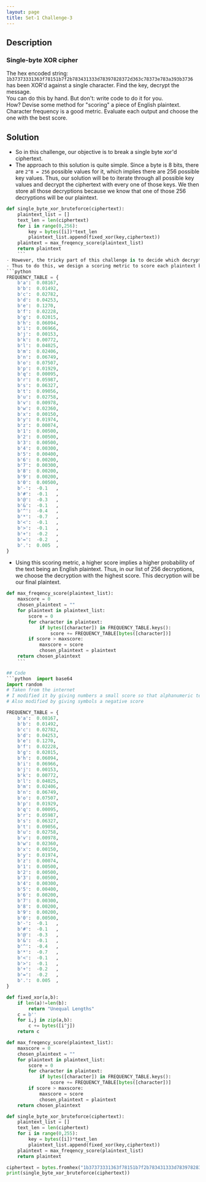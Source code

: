 ```yaml
---
layout: page
title: Set-1 Challenge-3
---
```

## Description
### Single-byte XOR cipher
The hex encoded string:  
`1b37373331363f78151b7f2b783431333d78397828372d363c78373e783a393b3736`  
has been XOR'd against a single character. Find the key, decrypt the message.  
You can do this by hand. But don't: write code to do it for you.  
How? Devise some method for "scoring" a piece of English plaintext. Character frequency is a good metric. Evaluate each output and choose the one with the best score.  
## Solution
- So in this challenge, our objective is to break a single byte xor'd ciphertext.
- The approach to this solution is quite simple. Since a byte is 8 bits, there are `2^8 = 256` possible values for it, which implies there are 256 possible key values. Thus, our solution will be to iterate through all possible key values and decrypt the ciphertext with every one of those keys. We then store all those decryptions because we know that one of those 256 decryptions will be our plaintext.
```python
def single_byte_xor_bruteforce(ciphertext):
    plaintext_list = []
    text_len = len(ciphertext)
    for i in range(0,256):
        key = bytes([i])*text_len
        plaintext_list.append(fixed_xor(key,ciphertext))
    plaintext = max_freqency_score(plaintext_list)
    return plaintext
    ```
- However, the tricky part of this challenge is to decide which decryption among the stored ones will be our required plaintext.
- Thus to do this, we design a scoring metric to score each plaintext based on its readability. The scoring metric should be designed such that, characters used in English plaintext get a higher score, and characters which are rarely used, get a lower score. We can further give negative scores to characters like `|\*` which are never used in an english plaintext. The scoring scheme I used is given below.  
```python  
FREQUENCY_TABLE = {
    b'a':  0.08167,
    b'b':  0.01492,
    b'c':  0.02782,
    b'd':  0.04253,
    b'e':  0.1270,
    b'f':  0.02228,
    b'g':  0.02015,
    b'h':  0.06094,
    b'i':  0.06966,
    b'j':  0.00153,
    b'k':  0.00772,
    b'l':  0.04025,
    b'm':  0.02406,
    b'n':  0.06749,
    b'o':  0.07507,
    b'p':  0.01929,
    b'q':  0.00095,
    b'r':  0.05987,
    b's':  0.06327,
    b't':  0.09056,
    b'u':  0.02758,
    b'v':  0.00978,
    b'w':  0.02360,
    b'x':  0.00150,
    b'y':  0.01974,
    b'z':  0.00074,
    b'1':  0.00500,
    b'2':  0.00500,
    b'3':  0.00500,
    b'4':  0.00300,
    b'5':  0.00400,
    b'6':  0.00200,
    b'7':  0.00300,
    b'8':  0.00200,
    b'9':  0.00200,
    b'0':  0.00500,
    b'-':  -0.1   ,
    b'#':  -0.1   ,
    b'@':  -0.3   ,
    b'&':  -0.1   ,
    b'^':  -0.4   ,
    b'*':  -0.7   ,
    b'<':  -0.1   ,
    b'>':  -0.1   ,
    b'+':  -0.2   ,
    b'=':  -0.2   ,
    b'.':  0.005  ,
}
```  
- Using this scoring metric, a higher score implies a higher probability of the text being an English plaintext. Thus, in our list of 256 decryptions, we choose the decryption with the highest score. This decryption will be our final plaintext.
```python  
def max_freqency_score(plaintext_list):
    maxscore = 0
    chosen_plaintext = ""
    for plaintext in plaintext_list:
        score = 0
        for character in plaintext:
            if bytes([character]) in FREQUENCY_TABLE.keys():
                score += FREQUENCY_TABLE[bytes([character])]
        if score > maxscore:
            maxscore = score
            chosen_plaintext = plaintext
    return chosen_plaintext
    ```

## Code
```python  import base64
import random
# Taken from the internet
# I modified it by giving numbers a small score so that alphanumeric texts can also contribute
# Also modified by giving symbols a negative score

FREQUENCY_TABLE = {
    b'a':  0.08167,
    b'b':  0.01492,
    b'c':  0.02782,
    b'd':  0.04253,
    b'e':  0.1270,
    b'f':  0.02228,
    b'g':  0.02015,
    b'h':  0.06094,
    b'i':  0.06966,
    b'j':  0.00153,
    b'k':  0.00772,
    b'l':  0.04025,
    b'm':  0.02406,
    b'n':  0.06749,
    b'o':  0.07507,
    b'p':  0.01929,
    b'q':  0.00095,
    b'r':  0.05987,
    b's':  0.06327,
    b't':  0.09056,
    b'u':  0.02758,
    b'v':  0.00978,
    b'w':  0.02360,
    b'x':  0.00150,
    b'y':  0.01974,
    b'z':  0.00074,
    b'1':  0.00500,
    b'2':  0.00500,
    b'3':  0.00500,
    b'4':  0.00300,
    b'5':  0.00400,
    b'6':  0.00200,
    b'7':  0.00300,
    b'8':  0.00200,
    b'9':  0.00200,
    b'0':  0.00500,
    b'-':  -0.1   ,
    b'#':  -0.1   ,
    b'@':  -0.3   ,
    b'&':  -0.1   ,
    b'^':  -0.4   ,
    b'*':  -0.7   ,
    b'<':  -0.1   ,
    b'>':  -0.1   ,
    b'+':  -0.2   ,
    b'=':  -0.2   ,
    b'.':  0.005  ,
}

def fixed_xor(a,b):
    if len(a)!=len(b):
        return "Unequal Lengths"
    c = b''
    for i,j in zip(a,b):
        c += bytes([i^j])
    return c

def max_freqency_score(plaintext_list):
    maxscore = 0
    chosen_plaintext = ""
    for plaintext in plaintext_list:
        score = 0
        for character in plaintext:
            if bytes([character]) in FREQUENCY_TABLE.keys():
                score += FREQUENCY_TABLE[bytes([character])]
        if score > maxscore:
            maxscore = score
            chosen_plaintext = plaintext
    return chosen_plaintext

def single_byte_xor_bruteforce(ciphertext):
    plaintext_list = []
    text_len = len(ciphertext)
    for i in range(0,255):
        key = bytes([i])*text_len
        plaintext_list.append(fixed_xor(key,ciphertext))
    plaintext = max_freqency_score(plaintext_list)
    return plaintext

ciphertext = bytes.fromhex("1b37373331363f78151b7f2b783431333d78397828372d363c78373e783a393b3736")
print(single_byte_xor_bruteforce(ciphertext))

```
